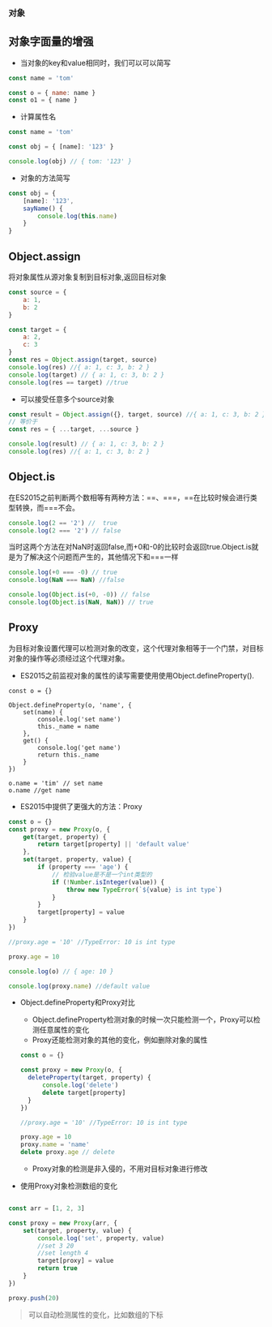 ### 对象

## 对象字面量的增强

* 当对象的key和value相同时，我们可以可以简写

```js
const name = 'tom'

const o = { name: name }
const o1 = { name }
```

* 计算属性名

```js
const name = 'tom'

const obj = { [name]: '123' }

console.log(obj) // { tom: '123' }
```

* 对象的方法简写

```js
const obj = {
	[name]: '123',
	sayName() {
		console.log(this.name)
	}
}
```

## Object.assign

将对象属性从源对象复制到目标对象,返回目标对象

```js
const source = {
	a: 1,
	b: 2
}

const target = {
	a: 2,
	c: 3
}
const res = Object.assign(target, source)
console.log(res) //{ a: 1, c: 3, b: 2 }
console.log(target) // { a: 1, c: 3, b: 2 }
console.log(res == target) //true
```

* 可以接受任意多个source对象

```js
const result = Object.assign({}, target, source) //{ a: 1, c: 3, b: 2 }
// 等价于
const res = { ...target, ...source }

console.log(result) // { a: 1, c: 3, b: 2 }
console.log(res) //{ a: 1, c: 3, b: 2 }
```

## Object.is

在ES2015之前判断两个数相等有两种方法：==、===，==在比较时候会进行类型转换，而===不会。

```js
console.log(2 == '2') //  true
console.log(2 === '2') // false
```

当时这两个方法在对NaN时返回false,而+0和-0的比较时会返回true.Object.is就是为了解决这个问题而产生的，其他情况下和===一样

```js
console.log(+0 === -0) // true
console.log(NaN === NaN) //false

console.log(Object.is(+0, -0)) // false
console.log(Object.is(NaN, NaN)) // true
```

## Proxy

为目标对象设置代理可以检测对象的改变，这个代理对象相等于一个门禁，对目标对象的操作等必须经过这个代理对象。

* ES2015之前监视对象的属性的读写需要使用使用Object.defineProperty().

```
const o = {}

Object.defineProperty(o, 'name', {
	set(name) {
		console.log('set name')
		this._name = name
	},
	get() {
		console.log('get name')
		return this._name
	}
})

o.name = 'tim' // set name
o.name //get name
```

* ES2015中提供了更强大的方法：Proxy

```js
const o = {}
const proxy = new Proxy(o, {
	get(target, property) {
		return target[property] || 'default value'
	},
	set(target, property, value) {
		if (property === 'age') {
			// 检验value是不是一个int类型的
			if (!Number.isInteger(value)) {
				throw new TypeError(`${value} is int type`)
			}
		}
		target[property] = value
	}
})

//proxy.age = '10' //TypeError: 10 is int type

proxy.age = 10

console.log(o) // { age: 10 }

console.log(proxy.name) //default value
```

* Object.defineProperty和Proxy对比

  *  Object.defineProperty检测对象的时候一次只能检测一个，Proxy可以检测任意属性的变化
  * Proxy还能检测对象的其他的变化，例如删除对象的属性

  ```js
  const o = {}
  
  const proxy = new Proxy(o, {
  	deleteProperty(target, property) {
  		console.log('delete')
  		delete target[property]
  	}
  })
  
  //proxy.age = '10' //TypeError: 10 is int type
  
  proxy.age = 10
  proxy.name = 'name'
  delete proxy.age // delete
  ```

  * Proxy对象的检测是非入侵的，不用对目标对象进行修改

* 使用Proxy对象检测数组的变化

```js

const arr = [1, 2, 3]

const proxy = new Proxy(arr, {
	set(target, property, value) {
		console.log('set', property, value)
		//set 3 20
		//set length 4
		target[proxy] = value
		return true
	}
})

proxy.push(20)
```

> 可以自动检测属性的变化，比如数组的下标















